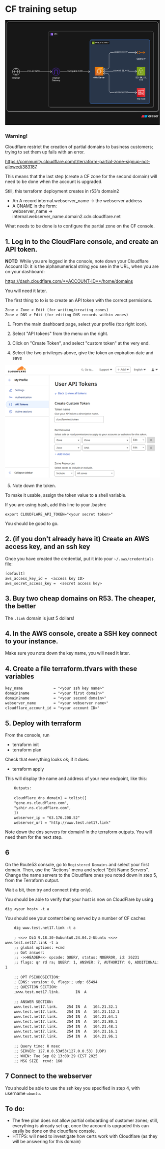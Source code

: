 
# CF training setup 
![](diagram.png)
### Warning!

Cloudflare restrict the creation of partial domains to 
business customers; trying to set them up fails with
an error. 

https://community.cloudflare.com/t/terraform-partial-zone-signup-not-allowed/383187

This means that the last step (create a CF zone for the
second domain) will need to be done when the account
is upgraded.

Still, this terraform deployment creates in r53's domain2

- An A record internal.webserver_name -> the webserver address
- A CNAME in the form:  
    webserver_name -> internal.webserver_name.domain2.cdn.cloudflare.net

What needs to be done is to configure the partial zone on the CF console.


## 1. Log in to the CloudFlare console, and create an API token.

**NOTE:** While you are logged in the console, note down
your Cloudflare Account ID: it is the alphanumerical string you
see in the URL, when you are on your dashboard:

https://dash.cloudflare.com/**ACCOUNT-ID**/home/domains

You will need it later.

The first thing to to is to create an API token with the correct permisions.

    Zone > Zone > Edit (for writing/creating zones)
    Zone > DNS > Edit (for editing DNS records within zones)

1. From the main dashboard page, select your profile (top right icon).

2. Select "API tokens" from the menu on the right.

3. Click on "Create Token", and select "custom token" at the very end.

4. Select the two privileges above, give the token an expiration date and save

![](cloudflare-token.png)

5. Note down the token.

To make it usable, assign the token value to a shell variable.

If you are using bash, add this line to your .bashrc

    export CLOUDFLARE_API_TOKEN="<your secret token>"

You should be good to go.

## 2. (if you don't already have it) Create an AWS access key, and an ssh key

Once you have created the credential, put it into your `~/.aws/credentials` file:

    [default]
    aws_access_key_id =  <access key ID>
    aws_secret_access_key =  <secret access key>

## 3. Buy two cheap domains on R53. The cheaper, the better

The `.link` domain is just 5 dollars!

## 4. In the AWS console, create a SSH key connect to your instance.

Make sure you note down the key name, you will need it later.

## 4. Create a file terraform.tfvars with these variables

    key_name              = "<your ssh key name>"
    domain1name           = "<your first domain>"
    domain2name           = "<your second domain>"
    webserver_name        = "<your webserver name>"
    cloudflare_account_id = "<your account ID>"

## 5. Deploy with terraform

From the console, run

- terraform init
- terraform plan

Check that everything looks ok; if it does:

- terraform apply

This will display the name and address of your new endpoint, like this:

        Outputs:

        cloudflare_dns_domain1 = tolist([
        "gene.ns.cloudflare.com",
        "yahir.ns.cloudflare.com",
        ])
        webserver_ip = "63.176.208.52"
        webserver_url = "http://www.test.net17.link"

Note down the dns servers for domain1 in the terraform outputs. You will need them for the next step.

## 6 

On the Route53 console, go to `Registered Domains` and select your first domain.
Then, use the "Actions" menu and select "Edit Name Servers".  
Change the name servers to the Cloudflare ones you noted down in step 5, from the Terraform output.

Wait a bit, then try and connect (http only). 

You should be able to verify that your host is
now on CloudFlare by using

    dig <your host> -t a

You should see your content being served by a number
of CF caches

        dig www.test.net17.link -t a

        ; <<>> DiG 9.18.30-0ubuntu0.24.04.2-Ubuntu <<>> www.test.net17.link -t a
        ;; global options: +cmd
        ;; Got answer:
        ;; ->>HEADER<<- opcode: QUERY, status: NOERROR, id: 26231
        ;; flags: qr rd ra; QUERY: 1, ANSWER: 7, AUTHORITY: 0, ADDITIONAL: 1

        ;; OPT PSEUDOSECTION:
        ; EDNS: version: 0, flags:; udp: 65494
        ;; QUESTION SECTION:
        ;www.test.net17.link.		IN	A

        ;; ANSWER SECTION:
        www.test.net17.link.	254	IN	A	104.21.32.1
        www.test.net17.link.	254	IN	A	104.21.112.1
        www.test.net17.link.	254	IN	A	104.21.64.1
        www.test.net17.link.	254	IN	A	104.21.80.1
        www.test.net17.link.	254	IN	A	104.21.48.1
        www.test.net17.link.	254	IN	A	104.21.16.1
        www.test.net17.link.	254	IN	A	104.21.96.1

        ;; Query time: 0 msec
        ;; SERVER: 127.0.0.53#53(127.0.0.53) (UDP)
        ;; WHEN: Tue Sep 02 13:08:29 CEST 2025
        ;; MSG SIZE  rcvd: 160

## 7 Connect to the webserver

You should be able to use the ssh key you specified
in step 4, with username `ubuntu`.

## To do:

- The free plan does not allow partial onboarding of customer zones; still, everything is already set up,
  once the account is upgraded this can easily be done on the cloudflare console.
- HTTPS: will need to investigate how certs work with Cloudflare (as they will be answering for this domain)